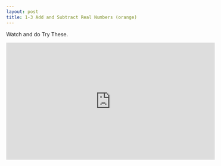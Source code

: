 ```yaml
---
layout: post
title: 1-3 Add and Subtract Real Numbers (orange)
---
```


Watch and do Try These.
<iframe width="560" height="315" src="https://www.youtube.com/embed/b41i_tH7J1w" frameborder="0" allowfullscreen></iframe>
